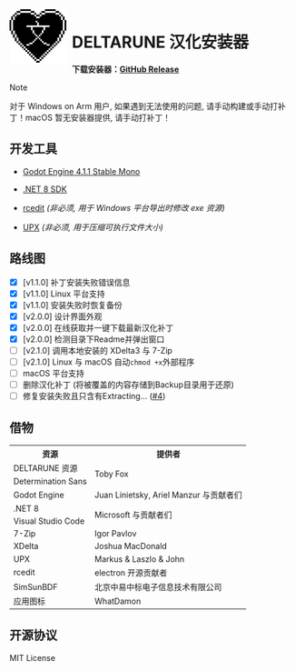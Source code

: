 <img width="100" height="100" align="left" style="float: left; margin: 0 10px 0 0;" alt="MS-DOS logo" src="patcher_icon.png">

# DELTARUNE 汉化安装器

**下载安装器：[GitHub Release](https://github.com/gm3dr/DeltaruneChinese/releases)**

> [!NOTE]
> 对于 Windows on Arm 用户, 如果遇到无法使用的问题, 请手动构建或手动打补丁！macOS 暂无安装器提供, 请手动打补丁！

## 开发工具

- [Godot Engine 4.1.1 Stable Mono](https://godotengine.org/download/archive/4.1.1-stable/)

- [.NET 8 SDK](https://dotnet.microsoft.com/zh-cn/download/dotnet/8.0)

- [rcedit](https://github.com/electron/rcedit/releases/latest) *(非必须, 用于 Windows 平台导出时修改 exe 资源)*

- [UPX](https://github.com/upx/upx/releases/latest) *(非必须, 用于压缩可执行文件大小)*

## 路线图
 - [x] \[v1.1.0\] 补丁安装失败错误信息
 - [x] \[v1.1.0\] Linux 平台支持
 - [x] \[v1.1.0\] 安装失败时恢复备份
 - [x] \[v2.0.0\] 设计界面外观
 - [x] \[v2.0.0\] 在线获取并一键下载最新汉化补丁
 - [x] \[v2.0.0\] 检测目录下Readme并弹出窗口
 - [ ] \[v2.1.0\] 调用本地安装的 XDelta3 与 7-Zip
 - [ ] \[v2.1.0\] Linux 与 macOS 自动`chmod +x`外部程序
 - [ ] macOS 平台支持
 - [ ] 删除汉化补丁 (将被覆盖的内容存储到Backup目录用于还原)
 - [ ] 修复安装失败且只含有Extracting... ([#4](https://github.com/gm3dr/DeltaruneChinesePatcher/issues/4))

## 借物


<table>
	<tr>
		<th>资源</th>
		<th>提供者</th>
	</tr>
	<tr>
		<td>DELTARUNE 资源</td>
		<td rowspan="2">Toby Fox</td>
	</tr>
	<tr>
		<td>Determination Sans</td>
	</tr>
    <tr>
        <td>Godot Engine</td>
        <td>Juan Linietsky, Ariel Manzur 与贡献者们</td>
    </tr>
    <tr>
        <td>.NET 8</td>
        <td rowspan="2">Microsoft 与贡献者们</td>
    </tr>
    <tr>
        <td>Visual Studio Code</td>
    </tr>
    </tr>
        <td>7-Zip</td>
        <td>Igor Pavlov</td>
    </tr>
    </tr>
        <td>XDelta</td>
        <td>Joshua MacDonald</td>
    </tr>
    </tr>
        <td>UPX</td>
        <td>Markus & Laszlo & John</td>
    </tr>
    </tr>
        <td>rcedit</td>
        <td>electron 开源贡献者</td>
    </tr>
    </tr>
        <td>SimSunBDF</td>
        <td>北京中易中标电子信息技术有限公司</td>
    </tr>
    </tr>
        <td>应用图标</td>
        <td>WhatDamon</td>
    </tr>
</table>

 ## 开源协议

MIT License